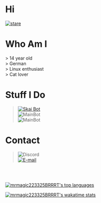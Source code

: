 # Hi
[![stare](https://media.discordapp.net/attachments/850628332579717150/880742720358985738/813823160625528873.png)](https://youtu.be/dQw4w9WgXcQ)
<br>
<h1>Who Am I</h1>
> 14 year old <br>
> German <br>
> Linux enthusiast <br>
> Cat lover

<br>

<h1>Stuff I Do</h1>

> [![Skai Bot](https://img.shields.io/static/v1?label=Project&message=Skai%20Bot&color=blue)](https://github.com/mrmagic223325BRRRT/Skai-Bot)<br>
> ![MainBot](https://img.shields.io/static/v1?label=Project&message=MainBot&color=blue)<br>
> ![MainBot](https://img.shields.io/static/v1?label=Project&message=Domain%20Polls&color=blue)<br>
<h1>Contact</h1>

> ![Discord](https://img.shields.io/static/v1?label=Discord&message=Fedora%20Girl%230556&color=blue&labelColor=gray)<br>
> [![E-mail](https://img.shields.io/badge/Email-mrmagic223325%40fedora.email-blue)](mailto:mrmagic223325@fedora.email?&subject=Hi)<br>
<br>
<br>

[![mrmagic223325BRRRT's top languages](https://github-readme-stats.vercel.app/api/top-langs/?username=mrmagic223325BRRRT&theme=dracula)](https://github.com/mrmagic223325BRRRT/)

[![mrmagic223325BRRRT's wakatime stats](https://github-readme-stats.vercel.app/api/wakatime?username=mrmagic223325BRRRT)](https://github.com/mrmagic223325BRRRT/)
